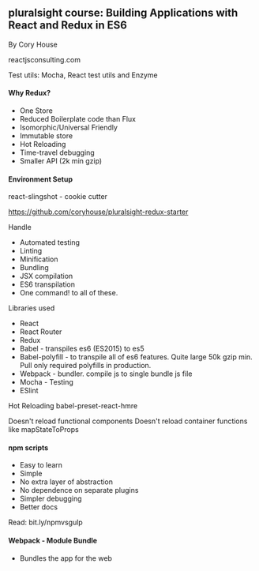 ## pluralsight course: Building Applications with React and Redux in ES6
  By Cory House

  reactjsconsulting.com


Test utils: Mocha, React test utils and Enzyme

#### Why Redux?
+ One Store
+ Reduced Boilerplate code than Flux
+ Isomorphic/Universal Friendly
+ Immutable store
+ Hot Reloading
+ Time-travel debugging
+ Smaller API (2k min gzip)

#### Environment Setup
react-slingshot - cookie cutter

https://github.com/coryhouse/pluralsight-redux-starter

Handle
  * Automated testing
  * Linting
  * Minification
  * Bundling
  * JSX compilation
  * ES6 transpilation
  * One command! to all of these.

Libraries used
* React
* React Router
* Redux
* Babel - transpiles es6 (ES2015) to es5
* Babel-polyfill - to transpile all of es6 features.
  Quite large 50k gzip min. Pull only required polyfills in production.
* Webpack - bundler. compile js to single bundle js file
* Mocha - Testing
* ESlint

Hot Reloading
babel-preset-react-hmre

Doesn't reload functional components
Doesn't reload container functions like mapStateToProps

#### npm scripts
- Easy to learn
- Simple
- No extra layer of abstraction
- No dependence on separate plugins
- Simpler debugging
- Better docs

Read: bit.ly/npmvsgulp

#### Webpack - Module Bundle
- Bundles the app for the web
